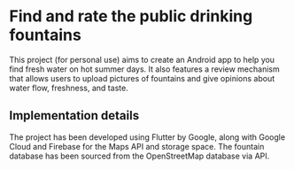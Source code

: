 # Find and rate the public drinking fountains

This project (for personal use) aims to create an Android app to help you find fresh water on hot summer days. It also features a review mechanism that allows users to upload pictures of fountains and give opinions about water flow, freshness, and taste.

## Implementation details
The project has been developed using Flutter by Google, along with Google Cloud and Firebase for the Maps API and storage space. The fountain database has been sourced from the OpenStreetMap database via API.
